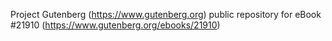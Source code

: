 Project Gutenberg (https://www.gutenberg.org) public repository for eBook #21910 (https://www.gutenberg.org/ebooks/21910)
